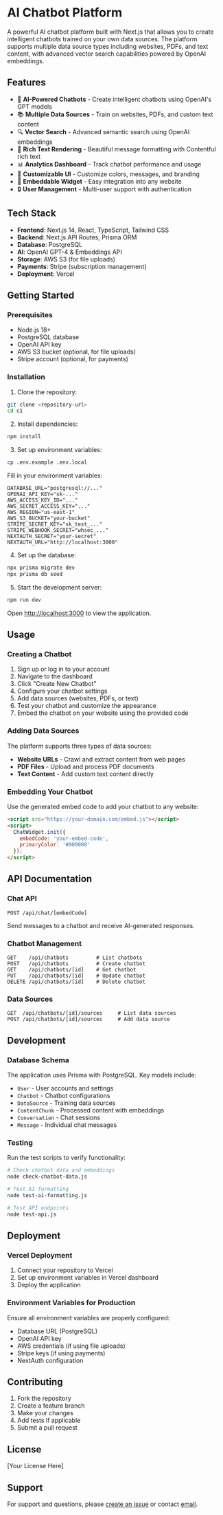 # AI Chatbot Platform

A powerful AI chatbot platform built with Next.js that allows you to create intelligent chatbots trained on your own data sources. The platform supports multiple data source types including websites, PDFs, and text content, with advanced vector search capabilities powered by OpenAI embeddings.

## Features

- 🤖 **AI-Powered Chatbots** - Create intelligent chatbots using OpenAI's GPT models
- 📚 **Multiple Data Sources** - Train on websites, PDFs, and custom text content
- 🔍 **Vector Search** - Advanced semantic search using OpenAI embeddings
- 💬 **Rich Text Rendering** - Beautiful message formatting with Contentful rich text
- 📊 **Analytics Dashboard** - Track chatbot performance and usage
- 🎨 **Customizable UI** - Customize colors, messages, and branding
- 📱 **Embeddable Widget** - Easy integration into any website
- 🔒 **User Management** - Multi-user support with authentication

## Tech Stack

- **Frontend**: Next.js 14, React, TypeScript, Tailwind CSS
- **Backend**: Next.js API Routes, Prisma ORM
- **Database**: PostgreSQL
- **AI**: OpenAI GPT-4 & Embeddings API
- **Storage**: AWS S3 (for file uploads)
- **Payments**: Stripe (subscription management)
- **Deployment**: Vercel

## Getting Started

### Prerequisites

- Node.js 18+ 
- PostgreSQL database
- OpenAI API key
- AWS S3 bucket (optional, for file uploads)
- Stripe account (optional, for payments)

### Installation

1. Clone the repository:
```bash
git clone <repository-url>
cd c1
```

2. Install dependencies:
```bash
npm install
```

3. Set up environment variables:
```bash
cp .env.example .env.local
```

Fill in your environment variables:
```env
DATABASE_URL="postgresql://..."
OPENAI_API_KEY="sk-..."
AWS_ACCESS_KEY_ID="..."
AWS_SECRET_ACCESS_KEY="..."
AWS_REGION="us-east-1"
AWS_S3_BUCKET="your-bucket"
STRIPE_SECRET_KEY="sk_test_..."
STRIPE_WEBHOOK_SECRET="whsec_..."
NEXTAUTH_SECRET="your-secret"
NEXTAUTH_URL="http://localhost:3000"
```

4. Set up the database:
```bash
npx prisma migrate dev
npx prisma db seed
```

5. Start the development server:
```bash
npm run dev
```

Open [http://localhost:3000](http://localhost:3000) to view the application.

## Usage

### Creating a Chatbot

1. Sign up or log in to your account
2. Navigate to the dashboard
3. Click "Create New Chatbot"
4. Configure your chatbot settings
5. Add data sources (websites, PDFs, or text)
6. Test your chatbot and customize the appearance
7. Embed the chatbot on your website using the provided code

### Adding Data Sources

The platform supports three types of data sources:

- **Website URLs** - Crawl and extract content from web pages
- **PDF Files** - Upload and process PDF documents
- **Text Content** - Add custom text content directly

### Embedding Your Chatbot

Use the generated embed code to add your chatbot to any website:

```html
<script src="https://your-domain.com/embed.js"></script>
<script>
  ChatWidget.init({
    embedCode: 'your-embed-code',
    primaryColor: '#000000'
  });
</script>
```

## API Documentation

### Chat API
```
POST /api/chat/[embedCode]
```
Send messages to a chatbot and receive AI-generated responses.

### Chatbot Management
```
GET    /api/chatbots         # List chatbots
POST   /api/chatbots         # Create chatbot
GET    /api/chatbots/[id]    # Get chatbot
PUT    /api/chatbots/[id]    # Update chatbot
DELETE /api/chatbots/[id]    # Delete chatbot
```

### Data Sources
```
GET  /api/chatbots/[id]/sources     # List data sources
POST /api/chatbots/[id]/sources     # Add data source
```

## Development

### Database Schema

The application uses Prisma with PostgreSQL. Key models include:

- `User` - User accounts and settings
- `Chatbot` - Chatbot configurations
- `DataSource` - Training data sources
- `ContentChunk` - Processed content with embeddings
- `Conversation` - Chat sessions
- `Message` - Individual chat messages

### Testing

Run the test scripts to verify functionality:

```bash
# Check chatbot data and embeddings
node check-chatbot-data.js

# Test AI formatting
node test-ai-formatting.js

# Test API endpoints
node test-api.js
```

## Deployment

### Vercel Deployment

1. Connect your repository to Vercel
2. Set up environment variables in Vercel dashboard
3. Deploy the application

### Environment Variables for Production

Ensure all environment variables are properly configured:

- Database URL (PostgreSQL)
- OpenAI API key
- AWS credentials (if using file uploads)
- Stripe keys (if using payments)
- NextAuth configuration

## Contributing

1. Fork the repository
2. Create a feature branch
3. Make your changes
4. Add tests if applicable
5. Submit a pull request

## License

[Your License Here]

## Support

For support and questions, please [create an issue](https://github.com/ahmadnk31/chat/issues) or contact [email](nikzadahmadullah@gmail.com).
